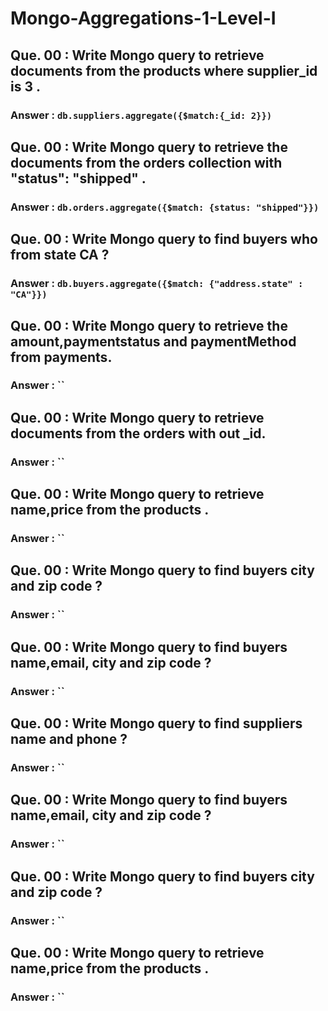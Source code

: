 # Mongo-Aggregations-1-Level-I

## Que. 00 : Write Mongo query to retrieve documents from the products where supplier_id is 3 .

### Answer : `db.suppliers.aggregate({$match:{_id: 2}})`

## Que. 00 : Write Mongo query to retrieve the documents from the orders collection with "status": "shipped" .

### Answer : `db.orders.aggregate({$match: {status: "shipped"}})`

## Que. 00 : Write Mongo query to find buyers who from state CA ?

### Answer : `db.buyers.aggregate({$match: {"address.state" : "CA"}})`

## Que. 00 : Write Mongo query to retrieve the amount,paymentstatus and paymentMethod from payments.

### Answer : ``

## Que. 00 : Write Mongo query to retrieve documents from the orders with out \_id.

### Answer : ``

## Que. 00 : Write Mongo query to retrieve name,price from the products .

### Answer : ``

## Que. 00 : Write Mongo query to find buyers city and zip code ?

### Answer : ``

## Que. 00 : Write Mongo query to find buyers name,email, city and zip code ?

### Answer : ``

## Que. 00 : Write Mongo query to find suppliers name and phone ?

### Answer : ``

## Que. 00 : Write Mongo query to find buyers name,email, city and zip code ?

### Answer : ``

## Que. 00 : Write Mongo query to find buyers city and zip code ?

### Answer : ``

## Que. 00 : Write Mongo query to retrieve name,price from the products .

### Answer : ``